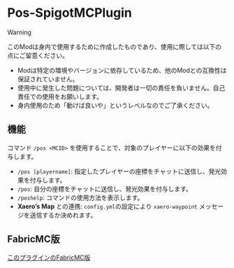 # Pos-SpigotMCPlugin

> [!WARNING]
> このModは身内で使用するために作成したものであり、使用に際しては以下の点にご留意ください。
>
> - Modは特定の環境やバージョンに依存しているため、他のModとの互換性は保証されていません。
> - 使用中に発生した問題については、開発者は一切の責任を負いません。自己責任での使用をお願いします。
> - 身内使用のため「動けば良いや」というレベルなのでご了承ください。

## 機能

コマンド ```/pos <MCID>``` を使用することで、対象のプレイヤーに以下の効果を付与します。

- `/pos [playername]`: 指定したプレイヤーの座標をチャットに送信し、発光効果を付与します。
- `/pos`: 自分の座標をチャットに送信し、発光効果を付与します。
- `/poshelp`: コマンドの使用方法を表示します。
- **Xaero’s Map** との連携: `config.yml`の設定により `xaero-waypoint` メッセージを送信するか決めれます。

## FabricMC版
[このプラグインのFabricMC版](https://github.com/nikkou-0814/WherePlayer)
